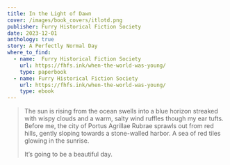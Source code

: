 ```yaml
---
title: In the Light of Dawn
cover: /images/book_covers/itlotd.png
publisher: Furry Historical Fiction Society
date: 2023-12-01
anthology: true
story: A Perfectly Normal Day
where_to_find:
  - name:  Furry Historical Fiction Society
    url: https://fhfs.ink/when-the-world-was-young/
    type: paperbook
  - name: Furry Historical Fiction Society
    url: https://fhfs.ink/when-the-world-was-young/
    type: ebook
---
```

> The sun is rising from the ocean swells into a blue horizon streaked with wispy clouds and a warm, salty wind ruffles though my ear tufts. Before me, the city of Portus Agrillae Rubrae sprawls out from red hills, gently sloping towards a stone-walled harbor. A sea of red tiles glowing in the sunrise.
>
> It’s going to be a beautiful day.